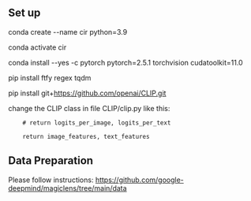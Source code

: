 ## Set up

conda create --name cir python=3.9

conda activate cir

conda install --yes -c pytorch pytorch=2.5.1 torchvision cudatoolkit=11.0

pip install ftfy regex tqdm

pip install git+https://github.com/openai/CLIP.git

change the CLIP class in file CLIP/clip.py like this:

        # return logits_per_image, logits_per_text
        
        return image_features, text_features
        

## Data Preparation

Please follow instructions: https://github.com/google-deepmind/magiclens/tree/main/data

